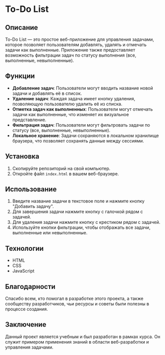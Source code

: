 # To-Do List

## Описание
To-Do List — это простое веб-приложение для управления задачами, которое позволяет пользователям добавлять, удалять и отмечать задачи как выполненные. Приложение также предоставляет возможность фильтрации задач по статусу выполнения (все, выполненные, невыполненные).

## Функции
- **Добавление задач**: Пользователи могут вводить название новой задачи и добавлять её в список.
- **Удаление задач**: Каждая задача имеет кнопку удаления, позволяющую пользователю удалить её из списка.
- **Отметка задач как выполненных**: Пользователи могут отмечать задачи как выполненные, что изменяет их визуальное представление.
- **Фильтрация задач**: Пользователи могут фильтровать задачи по статусу (все, выполненные, невыполненные).
- **Локальное хранение**: Задачи сохраняются в локальном хранилище браузера, что позволяет сохранять данные между сессиями.

## Установка
1. Скопируйте репозиторий на свой компьютер.
2. Откройте файл `index.html` в вашем веб-браузере.

## Использование
1. Введите название задачи в текстовое поле и нажмите кнопку "Добавить задачу".
2. Для завершения задачи нажмите кнопку с галочкой рядом с задачей.
3. Для удаления задачи нажмите кнопку с крестиком рядом с задачей.
4. Используйте кнопки фильтрации, чтобы отображать все задачи, выполненные или невыполненные.

## Технологии
- HTML
- CSS
- JavaScript

## Благодарности
Спасибо всем, кто помогал в разработке этого проекта, а также сообществу разработчиков, чьи ресурсы и советы были полезны в процессе создания.

## Заключение
Данный проект является учебным и был разработан в рамках курса. Он служит примером применения знаний в области веб-разработки и управления задачами.